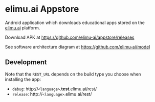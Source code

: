 # elimu.ai Appstore

Android application which downloads educational apps stored on the [elimu.ai](http://elimu.ai) platform.

Download APK at https://github.com/elimu-ai/appstore/releases

See software architecture diagram at https://github.com/elimu-ai/model

## Development

Note that the `REST_URL` depends on the build type you choose when installing the app:
  * `debug`: http://`<language>`.**test**.elimu.ai/rest/
  * `release`: http://`<language>`.elimu.ai/rest/

